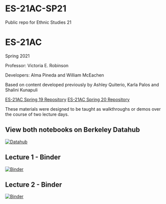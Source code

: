 # ES-21AC-SP21
Public repo for Ethnic Studies 21 


# ES-21AC

Spring 2021


Professor: Victoria E. Robinson

Developers: Alma Pineda and William McEachen

Based on content developed previously by Ashley Quiterio, Karla Palos and Shalini Kunapuli

[ES-21AC Spring 19 Repository](https://github.com/ds-modules/ES-21AC-SP19)
[ES-21AC Spring 20 Repository](https://github.com/ds-modules/ES-21AC-sp20)


These materials were designed to be taught as walkthroughs or demos over the course of two lecture days.

## View both notebooks on Berkeley Datahub
 [![Datahub](https://img.shields.io/badge/Launch-UCB%20Datahub-blue.svg)](https://datahub.berkeley.edu/hub/user-redirect/git-pull?repo=https://github.com/ds-modules/ES-21AC-SP21)




## Lecture 1 - Binder
[![Binder](https://mybinder.org/badge_logo.svg)](https://mybinder.org/v2/gh/ds-modules/ES-21AC-SP21/main?filepath=Lecture_1.ipynb)

## Lecture 2 - Binder
[![Binder](https://mybinder.org/badge_logo.svg)](https://mybinder.org/v2/gh/ds-modules/ES-21AC-SP21/main?filepath=Lecture_2.ipynb)


